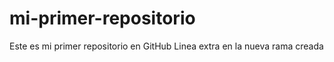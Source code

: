 # mi-primer-repositorio
Este es mi primer repositorio en GitHub
Linea extra en la nueva rama creada
